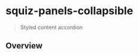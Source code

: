 # squiz-panels-collapsible

[Squiz Boilerplate]: https://gitlab.squiz.net/boilerplate/squiz-boilerplate

> Styled content accordion

## Overview